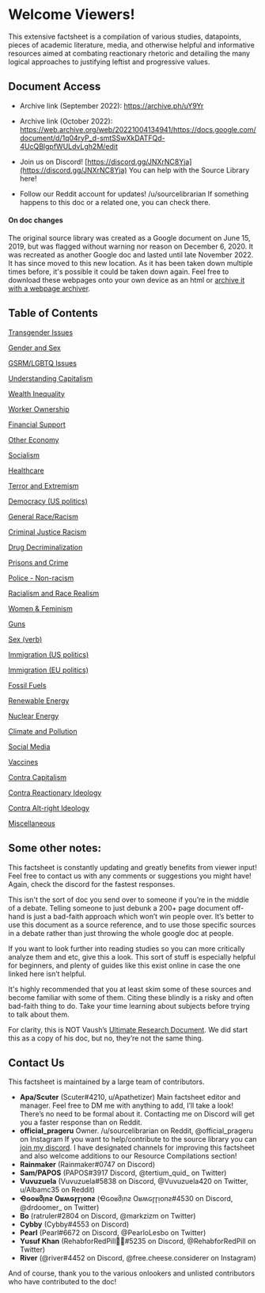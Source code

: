# Welcome Viewers!

This extensive factsheet is a compilation of various studies, datapoints, pieces of academic literature, media, and otherwise helpful and informative resources aimed at combating reactionary rhetoric and detailing the many logical approaches to justifying leftist and progressive values.

## Document Access

- Archive link (September 2022): https://archive.ph/uY9Yr

- Archive link (October 2022): https://web.archive.org/web/20221004134941/https://docs.google.com/document/d/1q04ryP_d-smtSSwXkDATFQd-4UcQBlgpfWULdvLgh2M/edit

- Join us on Discord!
[https://discord.gg/JNXrNC8Yja](https://discord.gg/JNXrNC8Yja)
You can help with the Source Library here!

- Follow our Reddit account for updates!
/u/sourcelibrarian
If something happens to this doc or a related one, you can check there.

#### On doc changes

The original source library was created as a Google document on June 15, 2019, but was flagged without warning nor reason on December 6, 2020. It was recreated as another Google doc and lasted until late November 2022. It has since moved to this new location. As it has been taken down multiple times before, it's possible it could be taken down again. Feel free to download these webpages onto your own device as an html or [archive it with a webpage archiver](https://web.archive.org/save "archive it with a webpage archiver").

## Table of Contents

[Transgender Issues](https://source-library.github.io/trans-rights)

[Gender and Sex](https://source-library.github.io/gender-and-sex)

[GSRM/LGBTQ Issues](https://source-library.github.io/gsrm-lgbtq)

[Understanding Capitalism](https://source-library.github.io/capitalism)

[Wealth Inequality](https://source-library.github.io/wealth-inequality)

[Worker Ownership](https://source-library.github.io/worker-ownership)

[Financial Support](https://source-library.github.io/financial-support)

[Other Economy](https://source-library.github.io/other-economy)

[Socialism](https://source-library.github.io/socialism)

[Healthcare](https://source-library.github.io/healthcare)

[Terror and Extremism](https://source-library.github.io/terror-extremism)

[Democracy (US politics)](https://source-library.github.io/democracy)

[General Race/Racism](https://source-library.github.io/general-racism)

[Criminal Justice Racism](https://source-library.github.io/criminal-justice-racism)

[Drug Decriminalization](https://source-library.github.io/drug-decriminalization)

[Prisons and Crime](https://source-library.github.io/prisons-crime)

[Police - Non-racism](https://source-library.github.io/police-non-racism)

[Racialism and Race Realism](https://source-library.github.io/racialism-race-realism)

[Women & Feminism](https://source-library.github.io/women-feminism)

[Guns](https://source-library.github.io/guns)

[Sex (verb)](https://source-library.github.io/sex)

[Immigration (US politics)](https://source-library.github.io/immigration-usa)

[Immigration (EU politics)](https://source-library.github.io/immigration-europe)

[Fossil Fuels](https://source-library.github.io/fossil-fuels)

[Renewable Energy](https://source-library.github.io/renewable-energy)

[Nuclear Energy](https://source-library.github.io/nuclear-energy)

[Climate and Pollution](https://source-library.github.io/climate-pollution)

[Social Media](https://source-library.github.io/social-media)

[Vaccines](https://source-library.github.io/vaccines)

[Contra Capitalism](https://source-library.github.io/contra-capitalism)

[Contra Reactionary Ideology](https://source-library.github.io/contra-reactionary-ideology)

[Contra Alt-right Ideology](https://source-library.github.io/contra-alt-right-ideology)

[Miscellaneous](https://source-library.github.io/miscellaneous)

## Some other notes:

This factsheet is constantly updating and greatly benefits from viewer input! Feel free to contact us with any comments or suggestions you might have! Again, check the discord for the fastest responses.

This isn't the sort of doc you send over to someone if you’re in the middle of a debate. Telling someone to just debunk a 200+ page document off-hand is just a bad-faith approach which won’t win people over. It’s better to use this document as a source reference, and to use those specific sources in a debate rather than just throwing the whole google doc at people.

If you want to look further into reading studies so you can more critically analyze them and etc, give this a look. This sort of stuff is especially helpful for beginners, and plenty of guides like this exist online in case the one linked here isn’t helpful.

It's highly recommended that you at least skim some of these sources and become familiar with some of them. Citing these blindly is a risky and often bad-faith thing to do. Take your time learning about subjects before trying to talk about them.

For clarity, this is NOT Vaush’s [Ultimate Research Document](https://docs.google.com/document/d/1ido70LgXsEhxcnyXE7RVS0wYJZc6aeVTpujCUPQgTrE/edit). We did start this as a copy of his doc, but no, they’re not the same thing.

## Contact Us
This factsheet is maintained by a large team of contributors.

- **Apa/Scuter** (Scuter#4210, u/Apathetizer)
Main factsheet editor and manager. Feel free to DM me with anything to add, I’ll take a look! There’s no need to be formal about it. Contacting me on Discord will get you a faster response than on Reddit.
- **official_prageru**
Owner. /u/sourcelibrarian on Reddit, @official_prageru on Instagram
If you want to help/contribute to the source library you can [join my discord](https://discord.gg/JNXrNC8Yja "join my discord"). I have designated channels for improving this factsheet and also welcome additions to our Resource Compilations section!
- **Rainmaker** (Rainmaker#0747 on Discord)
- **Sam/PAPOS** (PAPOS#3917 Discord, @tertium_quid_ on Twitter)
- **Vuvuzuela** (Vuvuzuela#5838 on Discord, @Vuvuzuela420 on Twitter, u/Albamc35 on Reddit)
- **Ҽԍoʁმᴉnƨ Oʁʍԍɼɼᴉonƨ** (Ҽԍoʁმᴉnƨ Oʁʍԍɼɼᴉonƨ#4530 on Discord, @drdoomer_ on Twitter)
- **Bo** (ratruler#2804 on Discord, @markzizm on Twitter)
- **Cybby** (Cybby#4553 on Discord)
- **Pearl** (Pearl#6672 on Discord, @PearloLesbo on Twitter)
- **Yusuf Khan** (RehabforRedPill💊🌹#5235 on Discord, @RehabforRedPill on Twitter)
- **River** (@river#4452 on Discord, @free.cheese.considerer on Instagram)

And of course, thank you to the various onlookers and unlisted contributors who have contributed to the doc!